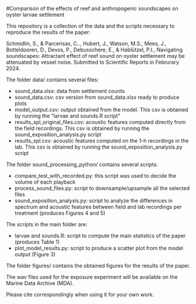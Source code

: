 #Comparison of the effects of reef and anthropogenic soundscapes on oyster larvae settlement

This repository is a collection of the data and the scripts necessary to reproduce the results of the paper: 

Schmidlin, S., & Parcerisas, C.., Hubert, J.,  Watson, M.S., Mees, J., Botteldooren, D., Devos,  P., 
Debusschere, E., & Hablützel, P.I., Navigating soundscapes: Attractant effect of reef sound on oyster 
settlement may be attenuated by vessel noise. Submitted to Scientific Reports in Februrary 2024.

The folder data/ contains several files: 
* sound_data.xlsx: data from settlement counts
* sound_data.csv: csv version from sound_data.xlsx ready to produce plots 
* model_output.csv: output obtained from the model. This csv is obtained by running the "larvae and sounds.R script"
* results_spl_original_files.csv: acoustic features computed directly from the field recordings. This csv is obtained 
by running the sound_exposition_analysis.py script
* results_spl.csv: acoustic features computed on the 1-h recordings in the lab. 
This csv is obtained by running the sound_exposition_analysis.py script

The folder sound_processing_python/ contains several scripts: 
* compare_test_with_recorded.py: this script was used to decide the volume of each playback
* process_sound_files.py: script to downsample/upsample all the selected files 
* sound_exposition_analysis.py: script to analyze the differences in spectrum and acoustic features between field and 
lab recordings per treatment (produces Figures 4 and 5)


The scripts in the main folder are: 
* larvae and sounds.R: script to compute the main statistics of the paper (produces Table 1)
* plot_model_results.py: script to produce a scatter plot from the model output (Figure 3)


The folder figures/ contains the obtained figures for the results of the paper.

The wav files used for the exposure experiment will be available on the Marine Data Archive (MDA). 

Please cite correspondingly when using it for your own work. 
